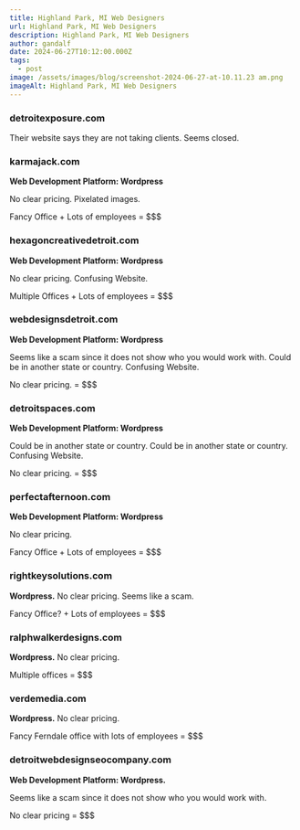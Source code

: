 ```yaml
---
title: Highland Park, MI Web Designers
url: Highland Park, MI Web Designers
description: Highland Park, MI Web Designers
author: gandalf
date: 2024-06-27T10:12:00.000Z
tags:
  - post
image: /assets/images/blog/screenshot-2024-06-27-at-10.11.23 am.png
imageAlt: Highland Park, MI Web Designers
---
```

### detroitexposure.com

Their website says they are not taking clients. Seems closed.



### karmajack.com

**Web Development Platform:  Wordpress**

No clear pricing. Pixelated images.

Fancy Office + Lots of employees = $$$



### hexagoncreativedetroit.com

**Web Development Platform: Wordpress**

No clear pricing. Confusing Website.

Multiple Offices + Lots of employees = $$$



### webdesignsdetroit.com

**Web Development Platform: Wordpress**

Seems like a scam since it does not show who you would work with. Could be in another state or country. Confusing Website.

No clear pricing.  = $$$



### detroitspaces.com

**Web Development Platform: Wordpress**

Could be in another state or country. Could be in another state or country. Confusing Website.

No clear pricing. = $$$



### perfectafternoon.com

**Web Development Platform: Wordpress**

No clear pricing. 

Fancy Office + Lots of employees = $$$



### rightkeysolutions.com

**Wordpress.** No clear pricing. Seems like a scam.

Fancy Office? + Lots of employees = $$$



### ralphwalkerdesigns.com

**Wordpress.** No clear pricing.

Multiple offices = $$$



### verdemedia.com

**Wordpress.** No clear pricing.

Fancy Ferndale office with lots of employees = $$$



### detroitwebdesignseocompany.com

**Web Development Platform: Wordpress.**

Seems like a scam since it does not show who you would work with.

No clear pricing = $$$

